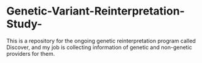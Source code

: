 # Genetic-Variant-Reinterpretation-Study-
This is a repository for the ongoing genetic reinterpretation program called Discover, and my job is collecting information of genetic and non-genetic providers for them.
